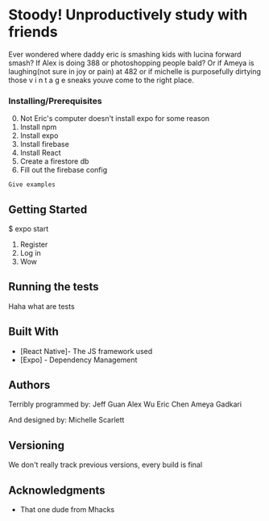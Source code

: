 # Stoody! Unproductively study with friends

Ever wondered where daddy eric is smashing kids with lucina forward smash? If Alex is doing 388 or photoshopping people bald? Or if Ameya is laughing(not sure in joy or pain) at 482 or if michelle is purposefully dirtying those v i n t a g e sneaks youve come to the right place.

### Installing/Prerequisites

0. Not Eric's computer doesn't install expo for some reason
1. Install npm
2. Install expo
3. Install firebase
4. Install React
5. Create a firestore db
6. Fill out the firebase config

```
Give examples
```

## Getting Started

$ expo start
1. Register
2. Log in 
3. Wow 

## Running the tests

Haha what are tests

## Built With

* [React Native]- The JS framework used
* [Expo] - Dependency Management

## Authors

Terribly programmed by:
Jeff Guan
Alex Wu
Eric Chen
Ameya Gadkari

And designed by:
Michelle Scarlett


## Versioning

We don't really track previous versions, every build is final


## Acknowledgments

* That one dude from Mhacks
